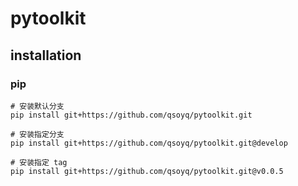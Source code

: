 # pytoolkit

## installation

### pip

```shell
# 安装默认分支
pip install git+https://github.com/qsoyq/pytoolkit.git

# 安装指定分支
pip install git+https://github.com/qsoyq/pytoolkit.git@develop

# 安装指定 tag
pip install git+https://github.com/qsoyq/pytoolkit.git@v0.0.5
```
